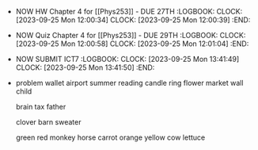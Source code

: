 - NOW HW Chapter 4 for [[Phys253]] - DUE 27TH
  :LOGBOOK:
  CLOCK: [2023-09-25 Mon 12:00:34]
  CLOCK: [2023-09-25 Mon 12:00:39]
  :END:
- NOW Quiz Chapter 4 for [[Phys253]] - DUE 29TH
  :LOGBOOK:
  CLOCK: [2023-09-25 Mon 12:00:58]
  CLOCK: [2023-09-25 Mon 12:01:04]
  :END:
- NOW SUBMIT ICT7
  :LOGBOOK:
  CLOCK: [2023-09-25 Mon 13:41:49]
  CLOCK: [2023-09-25 Mon 13:41:50]
  :END:
- problem wallet airport summer reading candle ring flower market wall child
  
  brain tax father
  
  clover barn sweater 
  
  green red monkey horse carrot orange yellow cow lettuce